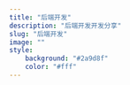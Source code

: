```yaml
---
title: "后端开发"
description: "后端开发开发分享"
slug: "后端开发"
image: ""
style:
    background: "#2a9d8f"
    color: "#fff"
---
```

